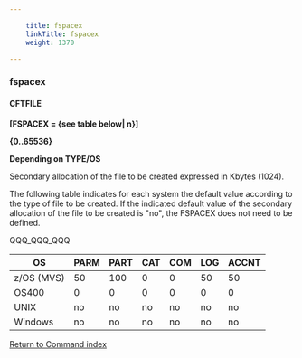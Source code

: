 ```yaml
---

    title: fspacex
    linkTitle: fspacex
    weight: 1370

---
```

<span id="fspacex"></span>

### fspacex

#### CFTFILE

****\[FSPACEX =
{see table below| n}\]****

****{0..65536}****

****Depending on TYPE/OS****

Secondary allocation of the file to be created expressed in Kbytes
(1024).

The following table indicates for each system the default value
according to the type of file to be created. If the indicated default
value of the secondary allocation of the file to be created is "no",
the FSPACEX does not need to be defined.

QQQ\_QQQ\_QQQ


| OS  | PARM  | PART  | CAT  | COM  | LOG  | ACCNT  |
| --- | --- | --- | --- | --- | --- | --- |
| z/OS (MVS) | 50  | 100  | 0  | 0  | 50  | 50  |
| OS400  | 0  | 0  | 0  | 0  | 0  | 0  |
| UNIX  | no  | no  | no  | no  | no  | no  |
| Windows | no  | no  | no  | no  | no  | no  |


[Return to Command index](../../)
